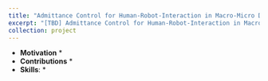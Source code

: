 ```yaml
---
title: "Admittance Control for Human-Robot-Interaction in Macro-Micro Dental Robotic System"
excerpt: "[TBD] Admittance Control for Human-Robot-Interaction in Macro-Micro Dental Robotic System."
collection: project
---
```


* **Motivation**
    * 
* **Contributions**
    *  
* **Skills**:
    * 
